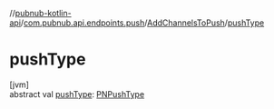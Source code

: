 //[pubnub-kotlin-api](../../../index.md)/[com.pubnub.api.endpoints.push](../index.md)/[AddChannelsToPush](index.md)/[pushType](push-type.md)

# pushType

[jvm]\
abstract val [pushType](push-type.md): [PNPushType](../../com.pubnub.api.enums/-p-n-push-type/index.md)
